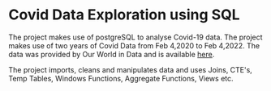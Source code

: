# Covid Data Exploration using SQL

The project makes use of postgreSQL to analyse Covid-19 data. The project makes use of two years of Covid Data from Feb 4,2020 to Feb 4,2022.
The data was provided by Our World in Data and is available <a href="https://ourworldindata.org/covid-deaths" target="_blank" >here</a>.

The project imports, cleans and manipulates data and  uses Joins, CTE's, Temp Tables, Windows Functions, Aggregate Functions, Views etc.
